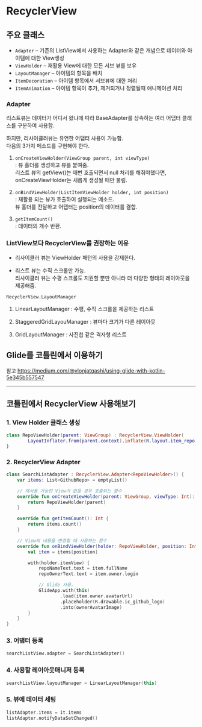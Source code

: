 # RecyclerView


## 주요 클래스
- `Adapter` – 기존의 ListView에서 사용하는 Adapter와 같은 개념으로 데이터와 아이템에 대한 View생성
- `ViewHolder` – 재활용 View에 대한 모든 서브 뷰를 보유
- `LayoutManager` – 아이템의 항목을 배치
- `ItemDecoration` – 아이템 항목에서 서브뷰에 대한 처리
- `ItemAnimation` – 아이템 항목이 추가, 제거되거나 정렬될때 애니메이션 처리

### Adapter
리스트뷰는 데이터가 어디서 왔냐에 따라 BaseAdapter를 상속하는 여러 어댑터 클래스를 구분하여 사용함.  

하지만, 리사이클러뷰는 유연한 어댑터 사용이 가능함.    
다음의 3가지 메소드를 구현해야 한다.

1. `onCreateViewHolder(ViewGroup parent, int viewType)`   
: 뷰 홀더를 생성하고 뷰를 붙여줌.  
리스트 뷰의 getView()는 매번 호출되면서 null 처리를 해줘야했다면, onCreateViewHolder는 새롭게 생성될 때만 불림.
 
2. `onBindViewHolder(ListItemViewHolder holder, int position)`  
: 재활용 되는 뷰가 호출하여 실행되는 메소드.  
뷰 홀더를 전달하고 어댑터는 position의 데이터를 결합.

3. `getItemCount()`  
: 데이터의 개수 반환.  



### ListView보다 RecyclerView를 권장하는 이유

- 리사이클러 뷰는 ViewHolder 패턴의 사용을 강제한다.

- 리스트 뷰는 수직 스크롤만 가능.  
리사이클러 뷰는 수평 스크롤도 지원할 뿐만 아니라 더 다양한 형태의 레이아웃을 제공해줌.

`RecyclerView.LayoutManager`

 1. LinearLayoutManager : 수평, 수직 스크롤을 제공하는 리스트

 2. StaggeredGridLayouManager : 뷰마다 크기가 다른 레이아웃

 3. GridLayoutManager : 사진첩 같은 격자형 리스트



## Glide를 코틀린에서 이용하기

참고
https://medium.com/@vlonjatgashi/using-glide-with-kotlin-5e345b557547


--------

## 코틀린에서 RecyclerView 사용해보기

### 1. View Holder 클래스 생성
```kotlin
class RepoViewHolder(parent: ViewGroup) : RecyclerView.ViewHolder(
        LayoutInflater.from(parent.context).inflate(R.layout.item_repo, parent, false)
)
```

### 2. RecyclerView Adapter

```kotlin
class SearchListAdapter : RecyclerView.Adapter<RepoViewHolder>() {
    var items: List<GithubRepo> = emptyList()

    // 재사용 가능한 View가 없을 경우 호출되는 함수
    override fun onCreateViewHolder(parent: ViewGroup, viewType: Int): RepoViewHolder {
        return RepoViewHolder(parent)
    }

    override fun getItemCount(): Int {
        return items.count()
    }

    // View의 내용을 변경할 때 사용하는 함수
    override fun onBindViewHolder(holder: RepoViewHolder, position: Int) {
        val item = items[position]

        with(holder.itemView) {
            repoNameText.text = item.fullName
            repoOwnerText.text = item.owner.login

            // Glide 사용. 
            GlideApp.with(this)
                    .load(item.owner.avatarUrl)
                    .placeholder(R.drawable.ic_github_logo)
                    .into(ownerAvatarImage)
        }
    }
}
```

### 3. 어댑터 등록

```kotlin
searchListView.adapter = SearchListAdapter()
```

### 4. 사용할 레이아웃매니저 등록

```kotlin
searchListView.layoutManager = LinearLayoutManager(this)
```


### 5. 뷰에 데이터 세팅

```kotlin
listAdapter.items = it.items
listAdapter.notifyDataSetChanged()
```